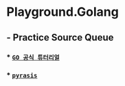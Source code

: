 # Playground.Golang


## - Practice Source Queue

### * [`GO 공식 튜터리얼`](https://go-tour-ko.appspot.com/welcome/1)

### * [`pyrasis`](http://pyrasis.com/book/GoForTheReallyImpatient/Unit01/06)